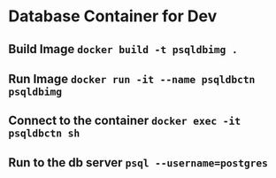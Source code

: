 # Database Container for Dev

## Build Image `docker build -t psqldbimg .`

## Run Image `docker run -it --name psqldbctn psqldbimg`

## Connect to the container `docker exec -it psqldbctn sh`

## Run to the db server `psql --username=postgres`


